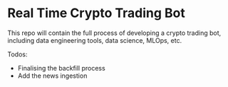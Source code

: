 # Real Time Crypto Trading Bot

This repo will contain the full process of developing a crypto trading bot, including data engineering tools, data science, MLOps, etc.

Todos: 
- Finalising the backfill process
- Add the news ingestion